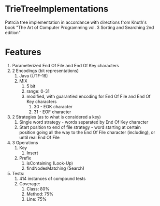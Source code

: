 # TrieTreeImplementations
Patrcia tree implementation in accordance with directions from Knuth's book "The Art of Computer Programming vol. 3 Sorting and Searching 2nd edition"

# Features
1. Parameterized End Of File and End Of Key characters
1. 2 Encodings (bit representations)
    1. Java (UTF-16)
    1. MIX 
        1. 5 bit
        1. range: 0-31 
        1. modified, with guarantied encoding for End Of File and End Of Key characters
            1. 30 - EOK character
            1. 31 - EOF character
1. 2 Strategies (as to what is considered a key)
    1. Single word strategy - words separated by End Of Key character
    1. Start position to end of file strategy - word starting at certain position going all the way to the End Of File character (including), or until real End Of File
1. 3 Operations
    1. Key
        1. Insert
    1. Prefix
        1. isContaining (Look-Up)
        2. findNodesMatching (Search)
1. Tests:
    1. 414 instances of compound tests 
    1. Coverage: 
        1. Class: 80%
        1. Method: 75%
        1. Line: 75%
